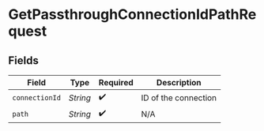 # GetPassthroughConnectionIdPathRequest


## Fields

| Field                | Type                 | Required             | Description          |
| -------------------- | -------------------- | -------------------- | -------------------- |
| `connectionId`       | *String*             | :heavy_check_mark:   | ID of the connection |
| `path`               | *String*             | :heavy_check_mark:   | N/A                  |
